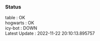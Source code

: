 ### Status


table : OK  
hogwarts : OK  
icy-bot : DOWN  
Latest Update : 2022-11-22 20:10:13.895757
